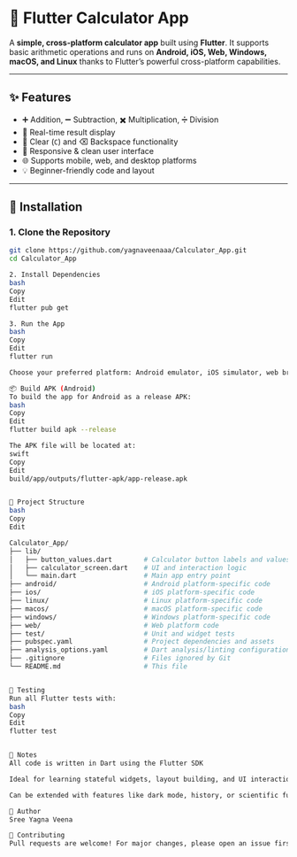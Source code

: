 # 📱 Flutter Calculator App

A **simple, cross-platform calculator app** built using **Flutter**. It supports basic arithmetic operations and runs on **Android, iOS, Web, Windows, macOS, and Linux** thanks to Flutter’s powerful cross-platform capabilities.

---

## ✨ Features

- ➕ Addition, ➖ Subtraction, ✖️ Multiplication, ➗ Division
- 🔄 Real-time result display
- 🧹 Clear (`C`) and ⌫ Backspace functionality
- 📱 Responsive & clean user interface
- 🌐 Supports mobile, web, and desktop platforms
- 💡 Beginner-friendly code and layout

---

## 🧰 Installation

### 1. Clone the Repository

```bash
git clone https://github.com/yagnaveenaaa/Calculator_App.git
cd Calculator_App

2. Install Dependencies
bash
Copy
Edit
flutter pub get

3. Run the App
bash
Copy
Edit
flutter run

Choose your preferred platform: Android emulator, iOS simulator, web browser, or desktop environment.

📦 Build APK (Android)
To build the app for Android as a release APK:
bash
Copy
Edit
flutter build apk --release

The APK file will be located at:
swift
Copy
Edit
build/app/outputs/flutter-apk/app-release.apk


📁 Project Structure
bash
Copy
Edit

Calculator_App/
├── lib/
│   ├── button_values.dart        # Calculator button labels and values
│   ├── calculator_screen.dart    # UI and interaction logic
│   └── main.dart                 # Main app entry point
├── android/                      # Android platform-specific code
├── ios/                          # iOS platform-specific code
├── linux/                        # Linux platform-specific code
├── macos/                        # macOS platform-specific code
├── windows/                      # Windows platform-specific code
├── web/                          # Web platform code
├── test/                         # Unit and widget tests
├── pubspec.yaml                  # Project dependencies and assets
├── analysis_options.yaml         # Dart analysis/linting configuration
├── .gitignore                    # Files ignored by Git
└── README.md                     # This file


🧪 Testing
Run all Flutter tests with:
bash
Copy
Edit
flutter test


📌 Notes
All code is written in Dart using the Flutter SDK

Ideal for learning stateful widgets, layout building, and UI interactions

Can be extended with features like dark mode, history, or scientific functions

👤 Author
Sree Yagna Veena

🤝 Contributing
Pull requests are welcome! For major changes, please open an issue first to discuss what you’d like to change.
